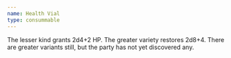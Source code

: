 ```yaml
---
name: Health Vial
type: consummable
---
```

The lesser kind grants 2d4+2 HP. The greater variety restores 2d8+4. There are greater variants still, but the party has not yet discovered any. 